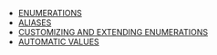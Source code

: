 - [ENUMERATIONS](#enumerations)
- [ALIASES](#aliases)
- [CUSTOMIZING AND EXTENDING ENUMERATIONS](#customizing)
- [AUTOMATIC VALUES](#automatic-values)
  
<a id='enumerations'></a>
<a id='aliases'></a>
<a id='customizing'></a>
<a id='automatic-values'></a>